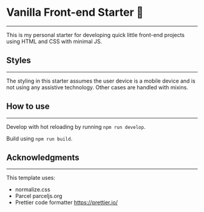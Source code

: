 # Vanilla Front-end Starter 🍦

---

This is my personal starter for developing quick little front-end projects using HTML and CSS with minimal JS.

## Styles

---

The styling in this starter assumes the user device is a mobile device and is not using any assistive technology. Other cases are handled with mixins.

## How to use

---

Develop with hot reloading by running `npm run develop`.

Build using `npm run build`.

## Acknowledgments

---

This template uses:

- normalize.css
- Parcel parceljs.org
- Prettier code formatter https://prettier.io/